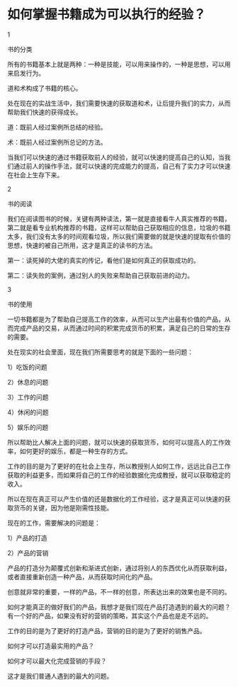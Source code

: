 # 如何掌握书籍成为可以执行的经验？

1

书的分类

所有的书籍基本上就是两种：一种是技能，可以用来操作的，一种是思想，可以用来启发行为。

道和术构成了书籍的核心。

处在现在的实战生活中，我们需要快速的获取道和术，让后提升我们的实力，从而帮助我们快速的获得成长。

道：既前人经过案例所总结的经验。

术：既前人经过案例所总记的方法。

当我们可以快速的通过书籍获取前人的经验，就可以快速的提高自己的认知，当我们通过前人的操作手法，就可以快速的完成能力的提高，自己有了实力才可以快速在社会上生存下来。

2

书的阅读

我们在阅读图书的时候，关键有两种读法，第一就是直接看牛人真实推荐的书籍，第二就是看专业机构推荐的书籍，这样可以帮助自己获取相应的信息，垃圾的书籍太多，我们没有太多的时间观看垃圾，所以我们需要做的就是快速的提取有价值的思想，快速的被自己所用，这才是真正的读书的方法。

第一：读死掉的大佬的真实的传记，看他们是如何真正的获取成功的。

第二：读失败的案例，通过别人的失败来帮助自己获取前进的动力。

3

书的使用

一切书籍都是为了帮助自己提高工作的效率，从而可以生产出最有价值的产品，从而完成产品的交易，从而通过时间的积累完成货币的积累，满足自己的日常的生存的需要。

处在现实的社会里面，现在我们所需要思考的就是下面的一些问题：

1）吃饭的问题

2）休息的问题

3）工作的问题

4）休闲的问题

5）娱乐的问题

所以帮助比人解决上面的问题，就可以快速的获取货币，如何可以提高人的工作效率，如何更好的娱乐，都是一种生存的方式。

工作的目的是为了更好的在社会上生存，所以教授别人如何工作，远远比自己工作获取的利益更多，而如果将自己的工作的经验数据化完成教授，就可以获取稳定的收入。

所以在现在真正可以产生价值的还是数据化的工作经验，这才是真正可以快速的获取货币的关键，因为他是刚需性技能。

现在的工作，需要解决的问题是：

1）产品的打造

2）产品的营销

产品的打造分为颠覆式创新和渐进式创新，通过将别人的东西优化从而获取利益，或者直接重新创造一种产品，从而获取时间化的产品。

创意就非常的重要，一样的产品，不一样的创意，所表达出来的效果也是不同的。

如何才能真正的做好我们的产品，我想才是我们现在产品打造遇到的最大的问题？有一个好的产品，如果没有好的营销的策略，其实这个产品也是走不远的。

工作的目的是为了更好的打造产品，营销的目的是为了更好的销售产品。

如何才可以打造最实用的产品？

如何才可以最大化完成营销的手段？

这才是我们普通人遇到的最大的问题。
